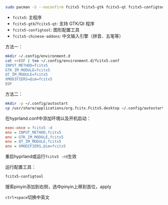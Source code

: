 ```bash
sudo pacman -S --noconfirm fcitx5 fcitx5-gtk fcitx5-qt fcitx5-configtool fcitx5-chinese-addons
```

-   `fcitx5`: 主程序
-   `fcitx5-gtk`/`fcitx5-qt`: 支持 GTK/Qt 程序
-   `fcitx5-configtool`: 图形配置工具
-   `fcitx5-chinese-addons`: 中文输入引擎（拼音、五笔等）



方法一：

```bash
mkdir ~/.config/environment.d
cat <<EOF | tee ~/.config/environment.d/fcitx5.conf
INPUT_METHOD=fcitx5
GTK_IM_MODULE=fcitx5
QT_IM_MODULE=fcitx5
XMODIFIERS=@im=fcitx5
EOF
```



方法二：

```bash
mkdir -p ~/.config/autostart
cp /usr/share/applications/org.fcitx.Fcitx5.desktop ~/.config/autostart/
```

在hyprland.conf中添加环境以及开机启动：

```ini
exec-once = fcitx5 -d
env = INPUT_METHOD,fcitx5
env = GTK_IM_MODULE,fcitx5
env = QT_IM_MODULE,fcitx5
env = XMODIFIERS,@im=fcitx5
```

重启hyprland或运行`fcitx5 -rd`生效



运行配置工具：

```bash
fcitx5-configtool
```

搜索pinyin添加到右侧，选中pinyin上移到首位，apply





`ctrl+space`切换中英文